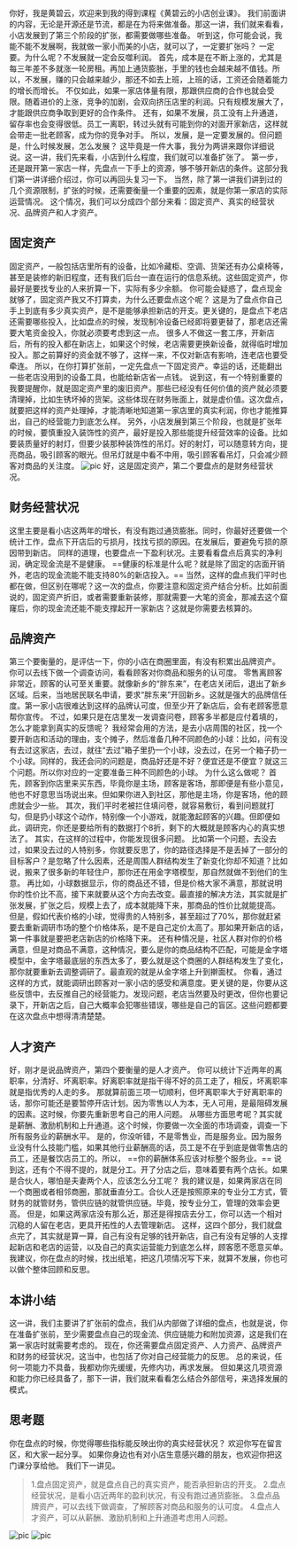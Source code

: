 你好，我是黄碧云，欢迎来到我的得到课程《黄碧云的小店创业课》。
我们前面讲的内容，无论是开源还是节流，都是在为将来做准备。那这一讲，我们就来看看，小店发展到了第三个阶段的扩张，都需要做哪些准备。
听到这，你可能会说，我能不能不发展啊，我就做一家小而美的小店，就可以了，一定要扩张吗？
一定要。为什么呢？不发展就一定会反噬利润。
首先，成本是在不断上涨的，尤其是每三年差不多就涨一轮房租。再加上通货膨胀，手里的钱也会越来越不值钱。所以，不发展，赚的只会越来越少，那还不如去上班，上班的话，工资还会随着能力的增长而增长。
不仅如此，如果一家店体量有限，那跟供应商的合作也就会受限。随着进价的上涨，竞争的加剧，会双向挤压店里的利润。只有规模发展大了，才能跟供应商争取到更好的合作条件。
还有，如果不发展，员工没有上升通道，留存率也会变得很低。员工一离职，转过头就有可能到你的对面开家新店，这样就会带走一批老顾客，成为你的竞争对手。
所以，发展，是一定要发展的。但问题是，什么时候发展，怎么发展？
这毕竟是一件大事，我分为两讲来跟你详细说说。这一讲，我们先来看，小店到什么程度，我们就可以准备扩张了。
第一步，还是跟开第一家店一样，先盘点一下手上的资源，够不够开新店的条件。这部分我们第一讲详细介绍过，你可以再回头复习一下。
当然，除了第一讲我们讲到过的几个资源限制，扩张的时候，还需要衡量一个重要的因素，就是你第一家店的实际运营情况。
这个情况，我们可以分成四个部分来看：固定资产、真实的经营状况、品牌资产和人才资产。
## 固定资产
固定资产，一般包括店里所有的设备，比如冷藏柜、空调、货架还有办公桌椅等，甚至是装修的新旧程度，还有我们后台一直在运行的信息系统。这些固定资产，你最好是要找专业的人来折算一下，实际有多少余额。
你可能会疑惑了，盘点现金就够了，固定资产我又不打算卖，为什么还要盘点这个呢？
这是为了盘点你自己手上到底有多少真实资产，是不是能够承担新店的开支。更关键的，是盘点下老店还需要哪些投入，比如盘点的时候，发现制冷设备已经即将要更替了，那老店还需要大笔资金投入，你就必须要考虑到这一点。
很多人不做这一套工序，开新店后，所有的投入都在新店上，如果这个时候，老店需要更换新设备，就得临时增加投入。那之前算好的资金就不够了，这样一来，不仅对新店有影响，连老店也要受牵连。
所以，在你打算扩张前，一定先盘点一下固定资产。幸运的话，还能翻出一些老店没用到的设备工具，也能给新店省一点钱。
说到这，有一个特别重要的我要提醒你，就是固定资产里的废旧资产。那些已经没有任何价值的资产就必须要清理掉，比如生锈坏掉的货架。这些体现在财务账面上，就是虚价值。这次盘点，就要把这样的资产处理掉，才能清晰地知道第一家店里的真实利润，你也才能推算出，自己的经营能力到底怎么样。
另外，小店发展到第三个阶段，也就是扩张年的时候，要慎重投入装饰性的资产，最好是投入那些能提升经营效率的设备。比如要装质量好的射灯，但要少装那种装饰性的吊灯。好的射灯，可以随意转方向，提亮商品，吸引顾客的眼光。但吊灯就是中看不中用，吸引顾客看吊灯，只会减少顾客对商品的关注度。
![pic](https://piccdn3.umiwi.com/img/202006/16/202006161518556778256709.png)
好，这是固定资产，第二个要盘点的是财务经营状况。
## 财务经营状况
这里主要是看小店这两年的增长，有没有跑过通货膨胀。同时，你最好还要做一个统计工作，盘点下开店后的亏损月，找找亏损的原因。在发展后，要避免亏损的原因带到新店。
同样的道理，也要盘点一下盈利状况。主要看看盘点后真实的净利润，确定现金流是不是健康。
 ==健康的标准是什么呢？就是除了固定的店面开销外，老店的现金流能不能支持80%的新店投入。== 
当然，这样的盘点我们平时也都在做，但区别在哪呢？这一次的盘点，你要注意和固定资产结合分析。比如前面说的，固定资产折旧，或者需要重新装修，那就需要一大笔的资金，那减去这个窟窿后，你的现金流还能不能支撑起开一家新店？这就是你需要去核算的。
## 品牌资产
第三个要衡量的，是评估一下，你的小店在商圈里面，有没有积累出品牌资产。
你可以去线下做一个调查访问，看看顾客对你商品和服务的认可度。
零售离顾客非常近，顾客的认可至关重要。就像新乡的“胖东来”，在老店关闭后，退出了新乡区域。后来，当地居民联名申请，要求“胖东来”开回新乡。这就是强大的品牌信任度。第一家小店很难达到这样的品牌认可度，但至少开了新店后，会有老顾客愿意帮你宣传。
不过，如果只是在店里发一发调查问卷，顾客多半都是应付着填的，怎么才能拿到真实的反馈呢？
我经常会用的方法，是去小店周围的社区，找一个要开新店和活动的理由，支个摊子，然后准备几种不同颜色的小球：比如，问有没有去过这家店，去过，就往“去过”箱子里扔一个小球，没去过，在另一个箱子扔一个小球。同样的，我还会问的问题是，商品好还是不好？便宜还是不便宜？就这三个问题。所以你对应的一定要准备三种不同颜色的小球。
为什么这么做呢？
首先，顾客到你店里来买东西，毕竟你是主场，顾客是客场，那即便是有些小意见，他也不好意思当场说出来。但如果你进入到社区，那他是主场，你是客场，他的顾虑就会少一些。
其次，我们平时老被拦住填问卷，就容易敷衍，看到问题就打勾，但是扔小球这个动作，特别像一个小游戏，就能激起顾客的兴趣。但即便如此，调研完，你还是要给所有的数据打个8折，剩下的大概就是顾客内心的真实想法了。
其实，在这样的过程中，你能发现很多问题。
比如第一个问题，去没去过，如果没去过的人特别多，你就要反思了，你的路径选择是不是丢掉了一部分的目标客户？是忽略了什么因素，还是周围人群结构发生了新变化你却不知道？比如说，搬来了很多新的年轻住户，那你还在用金字塔模型，那自然就做不到他们的生意。
再比如，小球数据显示，你的商品还不错，但是价格大家不满意，那就说明你的性价比不高，接下来就要从这个方向去改变。最直接的解决方法，其实就是扩张发展，扩张之后，规模上去了，成本就能降下来，那商品的性价比就能提高。
但是，假如代表价格的小球，觉得贵的人特别多，甚至超过了70%，那你就赶紧要去重新调研市场的整个价格体系，是不是自己定价太高了。那如果开新店的话，第一件事就是要把老店新店的价格降下来。
还有种情况是，社区人群对你的价格满意，但是对商品不满意，这种情况，要么是你的商品结构不匹配，可能是金字塔模型中，金字塔最底层的东西太多了，要么就是这个商圈的人群结构发生了变化，那你就要重新去调整调研了。最直观的就是从金字塔上升到擀面杖。
你看，通过这样的方式，就能调研出顾客对一家小店的感受和满意度。更关键的是，你要从这些反馈中，去反推自己的经营能力。发现问题，老店当然要及时更改，但你也要记录下，开新店之后，自己大概率会犯哪些错误，哪些是自己的盲区。这些问题都要在这次盘点中想得清清楚楚。
## 人才资产
好，刚才是说品牌资产，第四个要衡量的是人才资产。
你可以统计下近两年的离职率，分清好、坏离职率。好离职率就是指干得不好的员工走了，相反，坏离职率就是指优秀的人走的多。
那就算前面三项一切顺利，但坏离职率大于好离职率的话，那你可能还是要暂停开店计划。因为零售以人为本，无人可用，是最阻碍发展的因素。这时候，你要先重新思考自己的用人问题。
从哪些方面思考呢？其实就是薪酬、激励机制和上升通道。这个时候，你要做一次全面的市场调查，调查一下所有服务业的薪酬水平。
是的，你没听错，不是零售业，而是服务业。因为服务业没有什么技能门槛，如果其他行业薪酬高的话，员工是不在乎到底是做零售店的员工，还是餐饮店员工的。所以， ==你的薪酬体系应该对标整个服务业。== 
说到这，还有个不得不提的，就是分工。开了分店之后，意味着要有两个店长。如果是合伙人，哪怕是夫妻两个人，应该怎么分工呢？
我的建议是，如果两家店在同一个商圈或者相邻商圈，那就垂直分工。合伙人还是按照原来的专业分工方式，管财务的就管财务，管供应链的就管供应链。毕竟，按专业分工，管理的效率会更高。
但是，如果这两家店没有那么近，那还是得按店去分工，你可以选一个相对沉稳的人留在老店，更具开拓性的人去管理新店。
这样，这四个部分，我们就盘点完了，其实就是算一算，自己有没有足够的钱开新店，自己有没有足够的人支撑起新店和老店的运营，以及自己的真实运营能力到底怎么样，顾客愿不愿意买单。
我建议，你在盘点的时候，找出纸笔，把这几项情况写下来，就算不发展，你也可以做个整体回顾和反思。
## 本讲小结
这一讲，我们主要讲了扩张前的盘点，我们从内部做了详细的盘点，也就是说，你在准备扩张前，至少需要盘点自己的现金流、供应链能力和附加资源，这是我们在第一家店时就需要考虑的。
现在，你还需要盘点固定资产、人力资产、品牌资产和财务的经营状况，这当中，也包括了你对自己经营能力的反思。
总的来说，任何一项能力不具备，我都劝你先缓缓，先修内功，再求发展。
但如果这几项资源和能力你已经具备了，那下一讲，我们就来看看怎么结合外部信号，来选择发展的模式。
## 思考题
你在盘点的时候，你觉得哪些指标能反映出你的真实经营状况？
欢迎你写在留言区，和大家一起分享。
如果你身边也有对小店生意感兴趣的朋友，也欢迎你把这门课分享给他。
我们下一讲见。
> 1.盘点固定资产，就是盘点自己的真实资产，能否承担新店的开支。
> 2.盘点经营状况，是看小店近两年的盈利状况，有没有跑过通货膨胀。
> 3.盘点品牌资产，可以去线下做调查，了解顾客对商品和服务的认可度。
> 4.盘点人才资产，可以从薪酬、激励机制和上升通道考虑用人问题。

![pic](https://piccdn3.umiwi.com/img/202006/26/202006261609303681814509.jpg)
![pic](https://piccdn3.umiwi.com/img/202006/16/202006161521233564576692.jpg)
